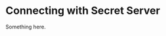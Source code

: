 [title]: # (Connecting with Secret Server)
[tags]: # (XXX)
[priority]: # (6816)
# Connecting with Secret Server
Something here.
